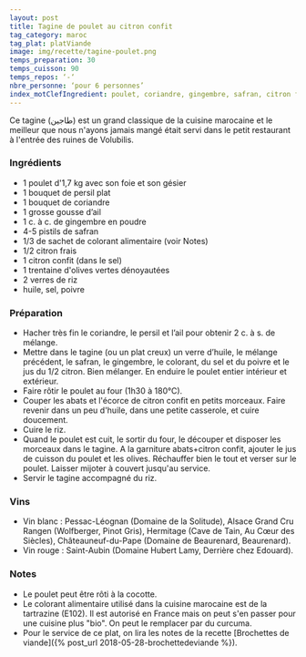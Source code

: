 ```yaml
---
layout: post
title: Tagine de poulet au citron confit
tag_category: maroc
tag_plat: platViande
image: img/recette/tagine-poulet.png
temps_preparation: 30
temps_cuisson: 90
temps_repos: ‘-‘
nbre_personne: ‘pour 6 personnes’
index_motClefIngredient: poulet, coriandre, gingembre, safran, citron frais | citron, citron confit | citron confit, olive verte
---
```

Ce tagine (طاجين) est un grand classique de la cuisine marocaine et le meilleur que nous n'ayons jamais mangé était servi dans le petit restaurant à l'entrée des ruines de Volubilis.

### Ingrédients
* 1 poulet d'1,7 kg avec son foie et son gésier
* 1 bouquet de persil plat
* 1 bouquet de coriandre
* 1 grosse gousse d’ail
* 1 c. à c. de gingembre en poudre
* 4-5 pistils de safran
* 1/3 de sachet de colorant alimentaire (voir Notes)
* 1/2 citron frais
* 1 citron confit (dans le sel)
* 1 trentaine d'olives vertes dénoyautées
* 2 verres de riz
* huile, sel, poivre

### Préparation
* Hacher très fin le coriandre, le persil et l’ail pour obtenir 2 c. à s. de mélange.
* Mettre dans le tagine (ou un plat creux) un verre d’huile, le mélange précédent, le safran, le gingembre, le colorant, du sel et du poivre et le jus du 1/2 citron. Bien mélanger. En enduire le poulet entier intérieur et extérieur.
* Faire rôtir le poulet au four (1h30 à 180°C).
* Couper les abats et l'écorce de citron confit en petits morceaux. Faire revenir dans un peu d'huile, dans une petite casserole, et cuire doucement.
* Cuire le riz.
* Quand le poulet est cuit, le sortir du four, le découper et disposer les morceaux dans le tagine. A la garniture abats+citron confit, ajouter le jus de cuisson du poulet et les olives. Réchauffer bien le tout et verser sur le poulet. Laisser mijoter à couvert jusqu'au service.
* Servir le tagine accompagné du riz.

### Vins
* Vin blanc : Pessac-Léognan (Domaine de la Solitude), Alsace Grand Cru Rangen (Wolfberger, Pinot Gris), Hermitage (Cave de Tain, Au Cœur des Siècles), Châteauneuf-du-Pape (Domaine de Beaurenard, Beaurenard).
* Vin rouge : Saint-Aubin (Domaine Hubert Lamy, Derrière chez Edouard).

### Notes
* Le poulet peut être rôti à la cocotte.
* Le colorant alimentaire utilisé dans la cuisine marocaine est de la tartrazine (E102). Il est autorisé en France mais on peut s'en passer pour une cuisine plus "bio". On peut le remplacer par du curcuma.
* Pour le service de ce plat, on lira les notes de la recette [Brochettes de viande]({% post_url 2018-05-28-brochettedeviande %}).
